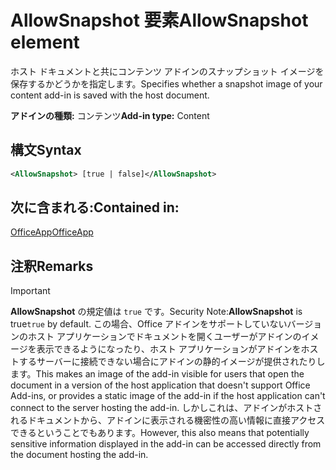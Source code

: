 # <a name="allowsnapshot-element"></a><span data-ttu-id="9c4ff-101">AllowSnapshot 要素</span><span class="sxs-lookup"><span data-stu-id="9c4ff-101">AllowSnapshot element</span></span>

<span data-ttu-id="9c4ff-102">ホスト ドキュメントと共にコンテンツ アドインのスナップショット イメージを保存するかどうかを指定します。</span><span class="sxs-lookup"><span data-stu-id="9c4ff-102">Specifies whether a snapshot image of your content add-in is saved with the host document.</span></span>

<span data-ttu-id="9c4ff-103">**アドインの種類:** コンテンツ</span><span class="sxs-lookup"><span data-stu-id="9c4ff-103">**Add-in type:** Content</span></span>

## <a name="syntax"></a><span data-ttu-id="9c4ff-104">構文</span><span class="sxs-lookup"><span data-stu-id="9c4ff-104">Syntax</span></span>

```XML
<AllowSnapshot> [true | false]</AllowSnapshot>
```

## <a name="contained-in"></a><span data-ttu-id="9c4ff-105">次に含まれる:</span><span class="sxs-lookup"><span data-stu-id="9c4ff-105">Contained in:</span></span>

[<span data-ttu-id="9c4ff-106">OfficeApp</span><span class="sxs-lookup"><span data-stu-id="9c4ff-106">OfficeApp</span></span>](officeapp.md)

## <a name="remarks"></a><span data-ttu-id="9c4ff-107">注釈</span><span class="sxs-lookup"><span data-stu-id="9c4ff-107">Remarks</span></span>

 > [!IMPORTANT]
 > <span data-ttu-id="9c4ff-108">**AllowSnapshot** の規定値は `true` です。</span><span class="sxs-lookup"><span data-stu-id="9c4ff-108">Security Note:**AllowSnapshot** is true`true` by default.</span></span> <span data-ttu-id="9c4ff-109">この場合、Office アドインをサポートしていないバージョンのホスト アプリケーションでドキュメントを開くユーザーがアドインのイメージを表示できるようになったり、ホスト アプリケーションがアドインをホストするサーバーに接続できない場合にアドインの静的イメージが提供されたりします。</span><span class="sxs-lookup"><span data-stu-id="9c4ff-109">This makes an image of the add-in visible for users that open the document in a version of the host application that doesn't support Office Add-ins, or provides a static image of the add-in if the host application can't connect to the server hosting the add-in.</span></span> <span data-ttu-id="9c4ff-110">しかしこれは、アドインがホストされるドキュメントから、アドインに表示される機密性の高い情報に直接アクセスできるということでもあります。</span><span class="sxs-lookup"><span data-stu-id="9c4ff-110">However, this also means that potentially sensitive information displayed in the add-in can be accessed directly from the document hosting the add-in.</span></span>

